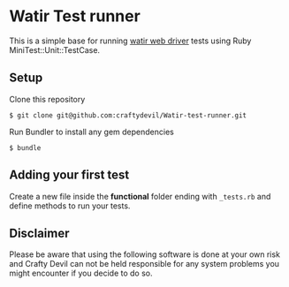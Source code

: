 # Watir Test runner

This is a simple base for running [watir web driver](http://watirwebdriver.com/) tests using Ruby MiniTest::Unit::TestCase.

## Setup

Clone this repository

    $ git clone git@github.com:craftydevil/Watir-test-runner.git

Run Bundler to install any gem dependencies

    $ bundle

## Adding your first test

Create a new file inside the **functional** folder ending with `_tests.rb` and define methods to run your tests.

## Disclaimer

Please be aware that using the following software is done at your own risk and Crafty Devil can not be held responsible for any system problems you might encounter if you decide to do so. 